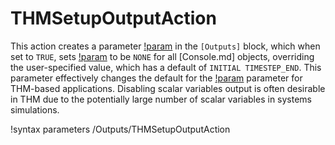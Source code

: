 # THMSetupOutputAction

This action creates a parameter [!param](/Outputs/disable_scalars_in_console) in the `[Outputs]` block,
which when set to `TRUE`, sets [!param](/Outputs/Console/execute_scalars_on) to be `NONE`
for all [Console.md] objects, overriding the user-specified value, which has a
default of `INITIAL TIMESTEP_END`. This parameter effectively changes the default
for the [!param](/Outputs/Console/execute_scalars_on) parameter for THM-based
applications. Disabling scalar variables output is often desirable in THM due
to the potentially large number of scalar variables in systems simulations.

!syntax parameters /Outputs/THMSetupOutputAction
